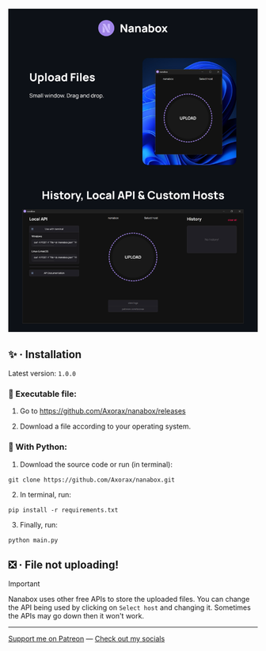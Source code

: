 ![Thumbnail](./thumbnail.png)

## ✨ · Installation

Latest version: `1.0.0`

### 💫 Executable file:

1. Go to https://github.com/Axorax/nanabox/releases

2. Download a file according to your operating system.

### 🐍 With Python:

1. Download the source code or run (in terminal):

```
git clone https://github.com/Axorax/nanabox.git
```

2. In terminal, run:

```
pip install -r requirements.txt
```

3. Finally, run:

```sh
python main.py
```

## ❎ · File not uploading!

> [!IMPORTANT]
> Nanabox uses other free APIs to store the uploaded files. You can change the API being used by clicking on `Select host` and changing it. Sometimes the APIs may go down then it won't work.

---

[Support me on Patreon](https://www.patreon.com/axorax) —
[Check out my socials](https://github.com/axorax/socials)
